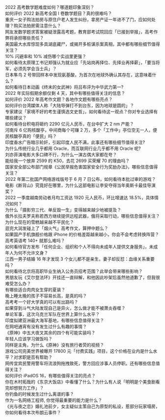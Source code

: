 2022 高考数学题难度如何？哪道题印象深刻？  
如何评价 2022 新高考全国 Ⅰ 卷数学题目？真的很难吗？  
重庆一女子购法拍房与原住户老人发生纠纷，拿房产证一年进不了门，应如何处理？购买法拍房需注意什么？  
网友发数学题求答案被疑泄露高考题，教育部考试院回应「已接到举报」，高考作弊将承担哪些责任？  
美国最大水库惊现多具湖底藏尸，或揭开多桩谋杀案真相，其中都有哪些细节值得关注？  
10% 闪避率和 10% 减伤哪个实战里更强？  
如何看待太原理工书记郑强认为就业应「先站岗再择位、先择业再择薪」，「要当将军，必须先学会当士兵」？  
日本隼鸟 2 号带回样本中发现氨基酸，为首次在地球外确认其存在，这意味着什么？  
如何看待日本动画《终末的女武神》将吕布评为中华武力第一?  
2022 年实际假期余额仅剩 4 天，其中有哪些值得关注的信息？  
如何评价 2022 年高考作文题？各地作文题有哪些亮点？  
如何评价台湾媒体人称「大陆导弹打不到台东，因为地球是圆的」？  
专家建议「家境不好的考生谨慎选文史哲」，如何看待这一观点？你对专业选择有哪些建议？  
如何看待台积电将砸约 2290 亿元人民币，在台中扩大 2 nm 产能？  
河南斥 6 亿购核酸亭，中间商每个可赚 2 万，多个「工作中」亭位空无一人，便民核酸亭真的「便民」吗？  
印度香水广告暗示轮奸，引起印度人民不满，此事还有哪些细节值得关注?  
为什么传统行业几乎都用 Oracle，而互联网行业几乎都不用 Oracle 呢?  
刘亦菲演电影大多口碑不行，为什么一演古偶大家都在夸？  
能给我一个放弃 2599 的 K50，去花 2699 买荣耀 70 的理由吗？  
国家安全部公布部门规章《公民举报危害国家安全行为奖励办法》，哪些信息值得关注？  
2022 年第二批国产网络游戏版号于 6 月 7 日公布，如何看待本批过审的游戏？  
电影《断背山》究竟好在哪里，为什么这部电影让李安夺得当年奥斯卡最佳导演奖？  
2022 一季度越南劳动者月均工资达 1920 元人民币，环比增速达 18.5%，具体情况如何？  
为什么「摄影穷三代、单反毁一生」变得越来越少地被提及？  
俄外长拉夫罗夫称若西方继续提供远程武器，俄将采取行动，哪些信息值得关注？  
为什么现在的雪糕越来越不平民化？  
逛完大润发碰上了「烟火气」高考作文，算押中题么？  
如果国产手机旗舰价格跟 iPhone 的价格差距越来越小，你会不会考虑转换阵营？  
高考英语考 140+ 就那么难吗？  
如何看待官方发布「任何企业、组织和个人不得向未成年人提供文身服务」，未成年人为何不允许文身？  
江西一男子结婚 16 年才发现 3 个女儿都不是亲生，妻子却反怼：血缘关系重要吗？  
如何看待北京将高职毕业生纳入公务员招考范围？此举会带来哪些影响？  
男朋友玩《艾尔登法环》开挂还一直辩解，和他因此吵架后虽然他道歉了，但我很难受怎么办？  
有哪些适合肉肉女生穿的夏装？  
晚上睡太晚的孩子不容易长高，是真的吗？  
高考考一个好大学真的可以有出路吗？  
如果穿到斗气大陆发现自己是异火，怎么做才能不被萧炎吞噬？  
单论军事，这次乌克兰军队在世界上算什么水平？  
印度拟建亚洲最大海军基地，有哪些信息值得关注？  
在网吧通宵有没有发生过什么有趣的事情？  
《原神》中五大夜叉其余的四个有可能实装吗？  
年轻人应该学习做饭吗？  
同样是主角，为什么《原神》没有旅行者荧的视频？  
游戏公司完美世界被曝开 17800 元「付费实践」项目，这个价格在业内是什么水平？对求职是否有帮助？  
网传宜宾民警用警车将流浪狗拖拽致死，警方回应涉事人员停职。还有哪些信息值得关注？  
如何评价 iPadOS 16，有哪些值得关注的亮点？  
你在木村拓哉的《东京大饭店》中看懂了什么？为什么有人说「明明是个美食剧看完却想努力工作」？  
你钓鱼的时候发生过什么离谱的事？  
作为一名网络工程师, 你觉得最重要的能力是什么？  
《光与夜之恋》婚礼池前夕，女主疑似主策自己为原型的私设，惹部分玩家塌房，你如何看待本次布朗云事件？  
